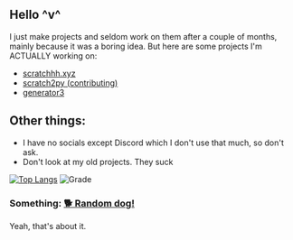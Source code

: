 ## Hello ^v^
I just make projects and seldom work on them after a couple of months, mainly because it was a boring idea. But here are some projects I'm ACTUALLY working on:
 - [scratchhh.xyz](https://github.com/themysticsavages/scratchhh.xyz)
 - [scratch2py (contributing)](https://github.com/the-cloud-dev/scratch2py)
 - [generator3](https://github.com/themysticsavages/generator3)

## Other things:
 - I have no socials except Discord which I don't use that much, so don't ask.
 - Don't look at my old projects. They suck

[![Top Langs](https://github-readme-stats.vercel.app/api/top-langs/?username=themysticsavages&theme=dark&layout=compact)](https://github.com/themysticsavages?tab=repositories)
![Grade](https://github-readme-stats.vercel.app/api?username=themysticsavages&hide=contribs,prs&theme=dark&layout=compact)

### Something: [🐕 Random dog!](https://images.dog.ceo/breeds/mastiff-english/2.jpg)

Yeah, that's about it.
